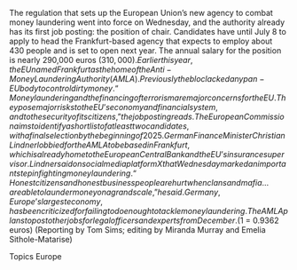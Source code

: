 The regulation that sets up the European Union’s new agency to combat money laundering went into force on Wednesday, and the authority already has its first job posting: the position of chair.
Candidates have until July 8 to apply to head the Frankfurt-based agency that expects to employ about 430 people and is set to open next year. The annual salary for the position is nearly 290,000 euros ($310,000).
Earlier this year, the EU named Frankfurt as the home of the Anti-Money Laundering Authority (AMLA). Previously the bloc lacked any pan-EU body to control dirty money.
“Money laundering and the financing of terrorism are major concerns for the EU. They pose major risks to the EU’s economy and financial system, and to the security of its citizens,” the job posting reads.
The European Commission aims to identify a shortlist of at least two candidates, with a final selection by the beginning of 2025.
German Finance Minister Christian Lindner lobbied for the AMLA to be based in Frankfurt, which is already home to the European Central Bank and the EU’s insurance supervisor.
Lindner said on social media platform X that Wednesday marked an important step in fighting money laundering.
“Honest citizens and honest business people are hurt when clans and mafia … are able to launder money on a grand scale,” he said.
Germany, Europe’s largest economy, has been criticized for failing to do enough to tackle money laundering.
The AMLA plans to post other jobs for legal officers and experts from December.
($1 = 0.9362 euros)
(Reporting by Tom Sims; editing by Miranda Murray and Emelia Sithole-Matarise)

Topics
Europe
